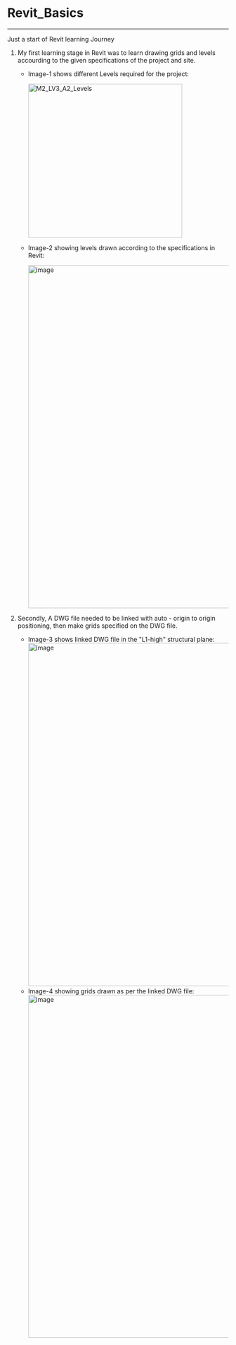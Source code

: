 # Revit_Basics
---
Just a start of Revit learning Journey
1. My first learning stage in Revit was to learn drawing grids and levels accourding to the given specifications of the project and site.
   - Image-1 shows different Levels required for the project:

      <img width="350" height="350" alt="M2_LV3_A2_Levels" src="https://github.com/user-attachments/assets/7e0e466d-135e-46d6-ae9b-5b92cb8a1a49" />
    - Image-2 showing levels drawn according to the specifications in Revit:
      
      <img width="1548" height="779" alt="image" src="https://github.com/user-attachments/assets/f0e9bc04-0aab-4d52-8086-3e861cead5d0" />

3. Secondly, A DWG file needed to be linked with auto - origin to origin positioning, then make grids specified on the DWG file.
   - Image-3 shows linked DWG file in the "L1-high" structural plane:
     <img width="1548" height="779" alt="image" src="https://github.com/user-attachments/assets/e763ba16-b266-4188-a254-f5142a7305ce" />
    - Image-4 showing grids drawn as per the linked DWG file:
      <img width="1548" height="779" alt="image" src="https://github.com/user-attachments/assets/15a6fafc-59ca-40d3-b26e-c07608a52dd2" />
